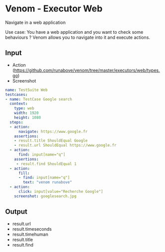# Venom - Executor Web

Navigate in a web application

Use case: You have a web application and you want to check some behaviours ?
Venom allows you to navigate into it and execute actions.

## Input

* Action (https://github.com/runabove/venom/tree/master/executors/web/types.go)
* Screenshot

```yaml
name: TestSuite Web
testcases:
- name: TestCase Google search
  context:
    type: web
    width: 1920
    height: 1080
  steps:
  - action:
      navigate: https://www.google.fr
    assertions:
    - result.title ShouldEqual Google
    - result.url ShouldEqual https://www.google.fr
  - action:
      find: input[name="q"]
    assertions:
     - result.find ShouldEqual 1
  - action:
      fill:
      - find: input[name="q"]
        text: "venom runabove"
  - action:
      click: input[value="Recherche Google"]
    screenshot: googlesearch.jpg

```

## Output

* result.url
* result.timeseconds
* result.timehuman
* result.title
* result.find